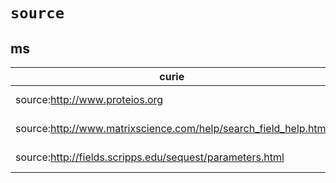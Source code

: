 # `source`
## ms
| curie                                                           |   usages | nodes                                                                                                         |
|-----------------------------------------------------------------|----------|---------------------------------------------------------------------------------------------------------------|
| source:http://www.proteios.org                                  |        1 | [http://purl.obolibrary.org/obo/MS:1000600](https://bioregistry.io/http://purl.obolibrary.org/obo/MS:1000600) |
| source:http://www.matrixscience.com/help/search_field_help.html |        1 | [http://purl.obolibrary.org/obo/MS:1002095](https://bioregistry.io/http://purl.obolibrary.org/obo/MS:1002095) |
| source:http://fields.scripps.edu/sequest/parameters.html        |        1 | [http://purl.obolibrary.org/obo/MS:1002096](https://bioregistry.io/http://purl.obolibrary.org/obo/MS:1002096) |
